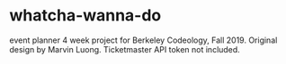 # whatcha-wanna-do
event planner
4 week project for Berkeley Codeology, Fall 2019.
Original design by Marvin Luong.
Ticketmaster API token not included.
